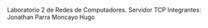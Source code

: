 Laboratorio 2 de Redes de Computadores. 
Servidor TCP
Integrantes: 
  Jonathan Parra 
  Moncayo Hugo
